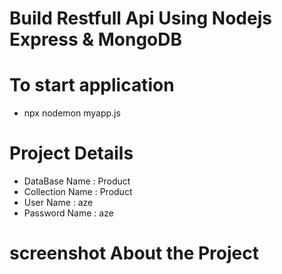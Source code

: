 # Build Restfull Api Using Nodejs Express & MongoDB


# To start application
<ul>
    <li>npx nodemon myapp.js </li>
   
    
</ul>

# Project Details 
<ul>
    <li>DataBase Name :  Product</li>
    <li>Collection Name  :  Product</li>
    <li>User Name : aze</li>
    <li>Password Name :  aze</li>
    
</ul>

# screenshot About the Project 

